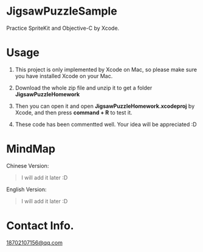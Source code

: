 # JigsawPuzzleSample

Practice SpriteKit and Objective-C by Xcode.

# Usage

1. This project is only implemented by Xcode on Mac, so please make sure you have installed Xcode on your Mac.

2. Download the whole zip file and unzip it to get a folder **JigsawPuzzleHomework**

3. Then you can open it and open **JigsawPuzzleHomework.xcodeproj** by Xcode, and then press **command + R** to test it.

4. These code has been commentted well. Your idea will be appreciated :D

# MindMap

Chinese Version:

> I will add it later :D

English Version:

> I will add it later :D

# Contact Info.

18702107156@qq.com
